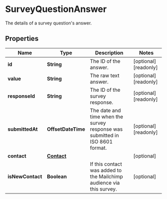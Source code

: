 

# SurveyQuestionAnswer

The details of a survey question's answer.

## Properties

| Name | Type | Description | Notes |
|------------ | ------------- | ------------- | -------------|
|**id** | **String** | The ID of the answer. |  [optional] [readonly] |
|**value** | **String** | The raw text answer. |  [optional] [readonly] |
|**responseId** | **String** | The ID of the survey response. |  [optional] [readonly] |
|**submittedAt** | **OffsetDateTime** | The date and time when the survey response was submitted in ISO 8601 format. |  [optional] [readonly] |
|**contact** | [**Contact**](Contact.md) |  |  [optional] |
|**isNewContact** | **Boolean** | If this contact was added to the Mailchimp audience via this survey. |  [optional] |



